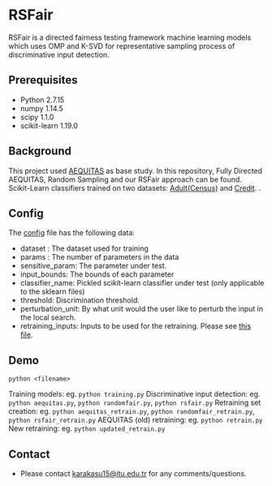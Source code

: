 # RSFair

RSFair is a directed fairness testing framework machine learning models which uses OMP and K-SVD for representative sampling process of discriminative input detection. 

## Prerequisites

* Python 2.7.15
* numpy 1.14.5
* scipy 1.1.0
* scikit-learn 1.19.0

## Background
This project used [AEQUITAS](https://github.com/sakshiudeshi/Aequitas) as base study. In this repository, Fully Directed AEQUITAS, Random Sampling and our RSFair approach can be found. 
Scikit-Learn classifiers trained on two datasets: [Adult(Census)](http://archive.ics.uci.edu/ml/datasets/Adult) and [Credit](http://archive.ics.uci.edu/dataset/144/statlog+german+credit+data). .

## Config
The [config](config.py) file has the following data:

* dataset : The dataset used for training
* params : The number of parameters in the data
* sensitive_param: The parameter under test.
* input_bounds: The bounds of each parameter
* classifier_name: Pickled scikit-learn classifier under test (only applicable to the sklearn files)
* threshold: Discrimination threshold.
* perturbation_unit: By what unit would the user like to perturb the input in the local search.
* retraining_inputs: Inputs to be used for the retraining. Please see [this file](Retrain_Example_File.txt).

## Demo
`python <filename>`

Training models:  eg. `python training.py`
Discriminative input detection: eg. `python aequitas.py`,  `python randomfair.py`,  `python rsfair.py`
Retraining set creation: eg. `python aequitas_retrain.py`,  `python randomfair_retrain.py`,  `python rsfair_retrain.py`
AEQUITAS (old) retraining: eg. `python retrain.py`
New retraining: eg. `python updated_retrain.py`

## Contact
* Please contact karakasu15@itu.edu.tr for any comments/questions.
